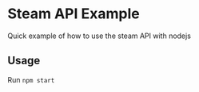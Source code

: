 # Steam API Example

Quick example of how to use the steam API with nodejs

## Usage

Run `npm start`
